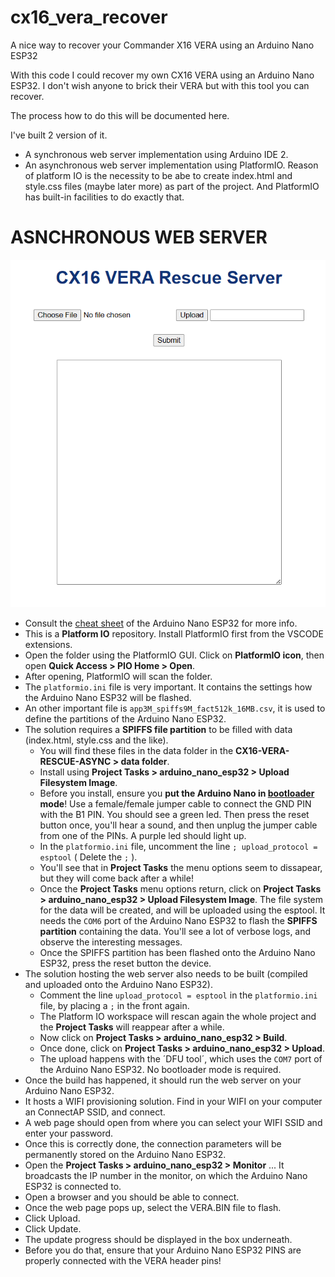 # cx16_vera_recover
A nice way to recover your Commander X16 VERA using an Arduino Nano ESP32

With this code I could recover my own CX16 VERA using an Arduino Nano ESP32.
I don't wish anyone to brick their VERA but with this tool you can recover.

The process how to do this will be documented here.

I've built 2 version of it.
- A synchronous web server implementation using Arduino IDE 2.
- An asynchronous web server implementation using PlatformIO. Reason of platform IO is the necessity to be abe to create index.html and style.css files (maybe later more) as part of the project. And PlatformIO has built-in facilities to do exactly that.

# ASNCHRONOUS WEB SERVER

![](cx16-vera-rescue-async/images/webpage.png)

 - Consult the [cheat sheet](https://docs.arduino.cc/tutorials/nano-esp32/cheat-sheet) of the Arduino Nano ESP32 for more info.
 - This is a **Platform IO** repository. Install PlatformIO first from the VSCODE extensions.
 - Open the folder using the PlatformIO GUI. Click on **PlatformIO icon**, then open **Quick Access > PIO Home > Open**.
 - After opening, PlatformIO will scan the folder.
 - The `platformio.ini` file is very important. It contains the settings how the Arduino Nano ESP32 will be flashed.
 - An other important file is `app3M_spiffs9M_fact512k_16MB.csv`, it is used to define the partitions of the Arduino Nano ESP32.
 - The solution requires a **SPIFFS file partition** to be filled with data (index.html, style.css and the like).
     - You will find these files in the data folder in the **CX16-VERA-RESCUE-ASYNC > data folder**.
     - Install using **Project Tasks > arduino_nano_esp32 > Upload Filesystem Image**.
     - Before you install, ensure you **put the Arduino Nano in 
       [bootloader](https://support.arduino.cc/hc/en-us/articles/9810414060188-Reset-the-Arduino-bootloader-on-the-Nano-ESP32) mode**! 
       Use a female/female jumper cable to connect the GND PIN with the B1 PIN. You should see a green led. 
       Then press the reset button once, you'll hear a sound, and then unplug the jumper cable from one of the PINs. 
       A purple led should light up.  
     - In the `platformio.ini` file, uncomment the line `; upload_protocol = esptool` ( Delete the `;` ).
     - You'll see that in **Project Tasks** the menu options seem to dissapear, but they will come back after a while!
     - Once the **Project Tasks** menu options return, click on **Project Tasks > arduino_nano_esp32 > Upload Filesystem Image**.
       The file system for the data will be created, and will be uploaded using the esptool.
       It needs the `COM6` port of the Arduino Nano ESP32 to flash the **SPIFFS partition** containing the data.
       You'll see a lot of verbose logs, and observe the interesting messages.
     - Once the SPIFFS partition has been flashed onto the Arduino Nano ESP32, press the reset button the device.
 - The solution hosting the web server also needs to be built (compiled and uploaded onto the Arduino Nano ESP32).
     - Comment the line `upload_protocol = esptool` in the `platformio.ini` file, by placing a `;` in the front again.
     - The Platform IO workspace will rescan again the whole project and the **Project Tasks** will reappear after a while.
     - Now click on **Project Tasks > arduino_nano_esp32 > Build**.
     - Once done, click on **Project Tasks > arduino_nano_esp32 > Upload**.
     - The upload happens with the ´DFU tool´, which uses the `COM7` port of the Arduino Nano ESP32. No bootloader mode is required.
 - Once the build has happened, it should run the web server on your Arduino Nano ESP32.
 - It hosts a WIFI provisioning solution. Find in your WIFI on your computer an ConnectAP SSID, and connect.
 - A web page should open from where you can select your WIFI SSID and enter your password.
 - Once this is correctly done, the connection parameters will be permanently stored on the Arduino Nano ESP32.
 - Open the **Project Tasks > arduino_nano_esp32 > Monitor** ... It broadcasts the IP number in the monitor, on which the Arduino Nano ESP32 is connected to.
 - Open a browser and you should be able to connect.
 - Once the web page pops up, select the VERA.BIN file to flash.
 - Click Upload.
 - Click Update.
 - The update progress should be displayed in the box underneath.
 - Before you do that, ensure that your Arduino Nano ESP32 PINS are properly connected with the VERA header pins!
